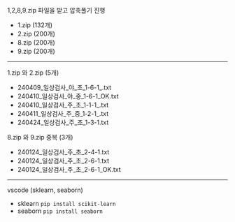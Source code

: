 1,2,8,9.zip 파일을 받고 압축풀기 진행
- 1.zip (132개)
- 2.zip (200개)
- 8.zip (200개)
- 9.zip (200개)

-------------------------------------------------------------------------------------------------

1.zip 와 2.zip  (5개)
 - 240409_일상검사_야_초_1-6-1_.txt
 - 240410_일상검사_야_중_1-6-1_OK.txt
 - 240410_일상검사_주_초_1-1-1_.txt
 - 240411_일상검사_주_중_1-2-1_.txt
 - 240424_일상검사_주_초_1-3-1.txt

8.zip 와 9.zip 중복 (3개)
 - 240124_일상검사_주_초_2-4-1.txt
 - 240124_일상검사_주_초_2-6-1.txt
 - 240124_일상검사_주_초_2-6-1_OK.txt

-------------------------------------------------------------------------------------------------

vscode (sklearn, seaborn)
 - sklearn
```pip install scikit-learn```
 - seaborn
```pip install seaborn```
